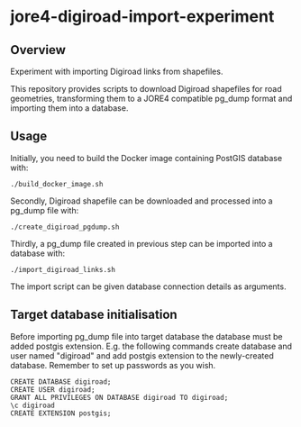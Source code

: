 # jore4-digiroad-import-experiment

## Overview

Experiment with importing Digiroad links from shapefiles.

This repository provides scripts to download Digiroad shapefiles for road geometries, transforming them to a JORE4 compatible pg_dump format and importing them into a database. 

## Usage

Initially, you need to build the Docker image containing PostGIS database with:

```
./build_docker_image.sh
```

Secondly, Digiroad shapefile can be downloaded and processed into a pg_dump file with:

```
./create_digiroad_pgdump.sh
```

Thirdly, a pg_dump file created in previous step can be imported into a database with:

```
./import_digiroad_links.sh
```

The import script can be given database connection details as arguments.

## Target database initialisation

Before importing pg_dump file into target database the database must be added postgis extension. E.g. the following commands create database and user named "digiroad" and add postgis extension to the newly-created database. Remember to set up passwords as you wish.

```
CREATE DATABASE digiroad;
CREATE USER digiroad;
GRANT ALL PRIVILEGES ON DATABASE digiroad TO digiroad;
\c digiroad
CREATE EXTENSION postgis;
```

